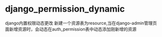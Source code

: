 # django_permission_dynamic
django内置权限动态更改
新建一个资源表为resource,当在django-admin管理页面新增资源时，会动态在auth_permission表中动态添加刚新增的资源
